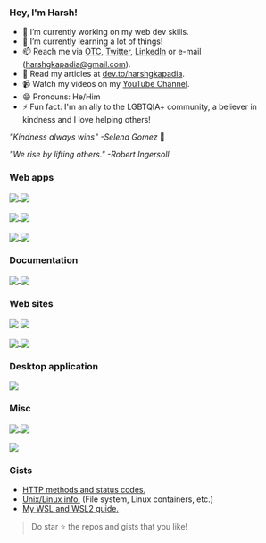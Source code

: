 ### Hey, I'm Harsh!

- 🔭 I’m currently working on my web dev skills.
- 🌱 I’m currently learning a lot of things!
- 📫 Reach me via [OTC](https://otc.zulipchat.com), [Twitter](https://twitter.com/harshgkapadia), [LinkedIn](https://www.linkedin.com/in/harshgkapadia) or e-mail (harshgkapadia@gmail.com).
- 📃 Read my articles at [dev.to/harshgkapadia](https://dev.to/harshgkapadia).
- 📹 Watch my videos on my [YouTube Channel](https://www.youtube.com/channel/UCgeTPlxztudRi7yav9HNa9Q?view_as=subscriber).
- 😄 Pronouns: He/Him
- ⚡ Fun fact: I'm an ally to the LGBTQIA+ community, a believer in kindness and I love helping others!

*"Kindness always wins" -Selena Gomez* 💛

*"We rise by lifting others." -Robert Ingersoll*

### Web apps

<a href="https://github.com/HarshKapadia2/hps-gems">
  <img align="center" src="https://github-readme-stats.vercel.app/api/pin/?username=HarshKapadia2&repo=hps-gems" />
</a>
<a href="https://github.com/HarshKapadia2/attendance_management">
  <img align="center" src="https://github-readme-stats.vercel.app/api/pin/?username=HarshKapadia2&repo=attendance_management" />
</a>
<br />
<br />
<a href="https://github.com/rajatrjoshi/food-oye">
  <img align="center" src="https://github-readme-stats.vercel.app/api/pin/?username=rajatrjoshi&repo=food-oye&show_owner=rajatrjoshi" />
</a>
<a href="https://github.com/HarshKapadia2/one-or-two">
  <img align="center" src="https://github-readme-stats.vercel.app/api/pin/?username=HarshKapadia2&repo=one-or-two" />
</a>
<br />
<br />
<a href="https://github.com/HarshKapadia2/calculator">
  <img align="center" src="https://github-readme-stats.vercel.app/api/pin/?username=HarshKapadia2&repo=calculator" />
</a>
<a href="https://github.com/HarshKapadia2/court_case_management_web_app">
  <img align="center" src="https://github-readme-stats.vercel.app/api/pin/?username=HarshKapadia2&repo=court_case_management_web_app" />
</a>

### Documentation

<a href="https://github.com/HarshKapadia2/git_basics">
  <img align="center" src="https://github-readme-stats.vercel.app/api/pin/?username=HarshKapadia2&repo=git_basics" />
</a>
<a href="https://github.com/HarshKapadia2/cli">
  <img align="center" src="https://github-readme-stats.vercel.app/api/pin/?username=HarshKapadia2&repo=cli" />
</a>

### Web sites

<a href="https://github.com/HarshKapadia2/sample-challenges-page">
  <img align="center" src="https://github-readme-stats.vercel.app/api/pin/?username=HarshKapadia2&repo=sample-challenges-page" />
</a>
<a href="https://github.com/HarshKapadia2/sample-marksheet">
  <img align="center" src="https://github-readme-stats.vercel.app/api/pin/?username=HarshKapadia2&repo=sample-marksheet" />
</a>
<br />
<br />
<a href="https://github.com/HarshKapadia2/lbl-tribute-page">
  <img align="center" src="https://github-readme-stats.vercel.app/api/pin/?username=HarshKapadia2&repo=lbl-tribute-page" />
</a>
<a href="https://github.com/HarshKapadia2/sample-contact-us-page">
  <img align="center" src="https://github-readme-stats.vercel.app/api/pin/?username=HarshKapadia2&repo=sample-contact-us-page" />
</a>

### Desktop application

<a href="https://github.com/HarshKapadia2/JDBC_LibraryManagementSystem">
  <img align="center" src="https://github-readme-stats.vercel.app/api/pin/?username=HarshKapadia2&repo=JDBC_LibraryManagementSystem" />
</a>

### Misc
<a href="https://github.com/HarshKapadia2/web-dev">
  <img align="center" src="https://github-readme-stats.vercel.app/api/pin/?username=HarshKapadia2&repo=web-dev" />
</a>
<a href="https://github.com/HarshKapadia2/articles">
  <img align="center" src="https://github-readme-stats.vercel.app/api/pin/?username=HarshKapadia2&repo=articles" />
</a>
<br />
<br />
<a href="https://github.com/HarshKapadia2/talks">
  <img align="center" src="https://github-readme-stats.vercel.app/api/pin/?username=HarshKapadia2&repo=talks" />
</a>

### Gists

- [HTTP methods and status codes.](https://gist.github.com/HarshKapadia2/8068274d30d98ed3bd1c1ba6bd13b798)
- [Unix/Linux info.](https://gist.github.com/HarshKapadia2/18150e1e57eab1f0e500f18feea890aa) (File system, Linux containers, etc.)
- [My WSL and WSL2 guide.](https://gist.github.com/HarshKapadia2/714bba15f0f09d32c07cdde3c244be9f)

> Do star ⭐ the repos and gists that you like!
